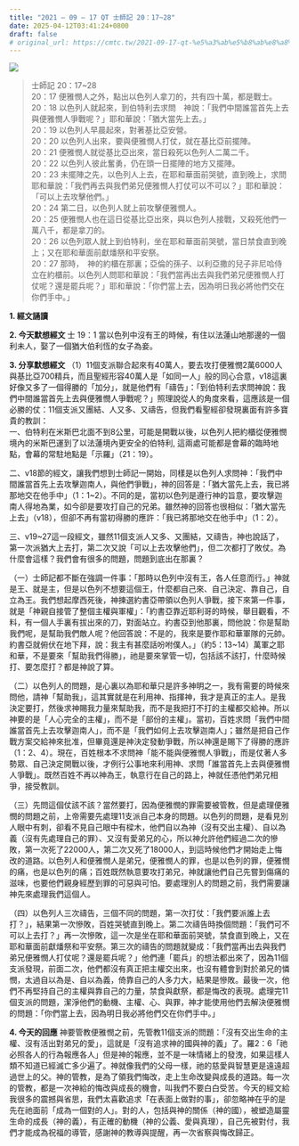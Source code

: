 ```yaml
---
title: "2021 – 09 – 17 QT 士師記 20：17~28"
date: 2025-04-12T03:41:24+0800
draft: false
# original_url: https://cmtc.tw/2021-09-17-qt-%e5%a3%ab%e5%b8%ab%e8%a8%98-20%ef%bc%9a1728
---
```


![](/images/qt.jpg)
> 士師記 20：17\~28  
> 20：17 便雅憫人之外，點出以色列人拿刀的，共有四十萬，都是戰士。  
> 20：18 以色列人就起來，到伯特利去求問　神說：「我們中間誰當首先上去與便雅憫人爭戰呢？」耶和華說：「猶大當先上去。」  
> 20：19 以色列人早晨起來，對著基比亞安營。  
> 20：20 以色列人出來，要與便雅憫人打仗，就在基比亞前擺陣。  
> 20：21 便雅憫人就從基比亞出來，當日殺死以色列人二萬二千。  
> 20：22 以色列人彼此奮勇，仍在頭一日擺陣的地方又擺陣。  
> 20：23 未擺陣之先，以色列人上去，在耶和華面前哭號，直到晚上，求問耶和華說：「我們再去與我們弟兄便雅憫人打仗可以不可以？」耶和華說：「可以上去攻擊他們。」  
> 20：24 第二日，以色列人就上前攻擊便雅憫人。  
> 20：25 便雅憫人也在這日從基比亞出來，與以色列人接戰，又殺死他們一萬八千，都是拿刀的。  
> 20：26 以色列眾人就上到伯特利，坐在耶和華面前哭號，當日禁食直到晚上；又在耶和華面前獻燔祭和平安祭。  
> 20：27 那時，　神的約櫃在那裏；亞倫的孫子、以利亞撒的兒子非尼哈侍立在約櫃前。以色列人問耶和華說：「我們當再出去與我們弟兄便雅憫人打仗呢？還是罷兵呢？」耶和華說：「你們當上去，因為明日我必將他們交在你們手中。」

**1. 經文誦讀**

**2.  今天默想經文**
士 19：1 當以色列中沒有王的時候，有住以法蓮山地那邊的一個利未人，娶了一個猶大伯利恆的女子為妾。

**3. 分享默想經文**
（1）11個支派聯合起來有40萬人，要去攻打便雅憫2萬6000人與基比亞700精兵，而且聖經形容40萬人是「如同一人」般的同心合意，v18這裏好像又多了一個得勝的「加分」，就是他們有「禱告」：「到伯特利去求問神說：我們中間誰當首先上去與便雅憫人爭戰呢？」照理說從人的角度來看，這應該是一個必勝的仗：11個支派又團結、人又多、又禱告，但我們看聖經卻發現裏面有許多寶貴的教訓：  
一、伯特利在米斯巴北面不到8公里，可能是開戰以後，以色列人把約櫃從便雅憫境內的米斯巴運到了以法蓮境內更安全的伯特利, 這兩處可能都是會幕的臨時地點，會幕的常駐地點是「示羅」（21：19）。

二、v18節的經文，讓我們想到士師記一開始，同樣是以色列人求問神：「我們中間誰當首先上去攻擊迦南人，與他們爭戰」，神的回答是：「猶大當先上去，我已將那地交在他手中」（1：1\~2）。不同的是，當初以色列是遵行神的旨意，要攻擊迦南人得地為業，如今卻是要攻打自己的兄弟。雖然神的回答也很相似：「猶大當先上去」（v18），但卻不再有當初得勝的應許：「我已將那地交在他手中」（1：2）。

三、v19\~27這一段經文，雖然11個支派人又多、又團結，又禱告，神也說話了，第一次派猶大上去打，第二次又說「可以上去攻擊他們」，但二次都打了敗仗。為什麼會這樣？我們會有很多的問題，問題到底出在那裏？

（一）士師記都不斷在強調一件事：「那時以色列中沒有王，各人任意而行。」神就是王、就是主，但是以色列不想要這個王，什麼都自己來、自己決定、靠自己，自立為王。我們想起摩西死後，神揀選約書亞帶領以色列人爭戰，接下來第一件事，就是「神親自接管了整個主權與軍權」：「約書亞靠近耶利哥的時候，舉目觀看，不料，有一個人手裏有拔出來的刀，對面站立。約書亞到他那裏，問他說：你是幫助我們呢，是幫助我們敵人呢？他回答說：不是的，我來是要作耶和華軍隊的元帥。約書亞就俯伏在地下拜，說：我主有甚麼話吩咐僕人。」（約5：13\~14）萬軍之耶和華，不是要來「幫助我們得勝」，祂是要來掌管一切，包括該不該打，什麼時候打、要怎麼打？都是神說了算。

（二）以色列人的問題，是心裏以為耶和華只是許多神明之一，我有需要的時候來問他，請神「幫助我」，這其實就是在利用神、指揮神，我才是真正的主人。是我決定要打，然後求神賜我力量來幫助我，而不是我把打不打的主權都交給神。所以神要的是「人心完全的主權」，而不是「部份的主權」。當初，百姓求問「我們中間誰當首先上去攻擊迦南人」，而不是「我們如何上去攻擊迦南人」；雖然是把自己作戰方案交給神來批准，但畢竟還是神決定發動爭戰，所以神還是賜下了得勝的應許（1：2、4）。現在，百姓根本不求問神「能不能與便雅憫人爭戰」，而是仗著人多勢眾、自己決定開戰以後，才例行公事地來利用神、求問「誰當首先上去與便雅憫人爭戰」。既然百姓不再以神為王，執意行在自己的路上，神就任憑他們弟兄相爭，接受教訓。

（三）先問這個仗該不該？當然要打，因為便雅憫的罪需要被管教，但是處理便雅憫的問題之前，上帝需要先處理11支派自己本身的問題。以色列的問題，是看見別人眼中有刺，卻看不見自己眼中有樑木，他們自以為神（沒有交出主權）、自以為義（沒有先處理自己的罪）、又沒有愛弟兄的心，所以神允許他們經過二次的慘敗，第一次死了22000人，第二次又死了18000人，到這時候他們才開始走上悔改的道路。以色列人和便雅憫人是弟兄，便雅憫人的罪，也是以色列的罪，便雅憫的痛，也是以色列的痛；百姓既然執意要攻打弟兄，神就讓他們自己先嘗到傷痛的滋味，也要他們親身經歷到罪的可惡與可怕。要處理別人的問題之前，我們需要讓神先來處理我們這個人。

（四）以色列人三次禱告，三個不同的問題，第一次打仗：「我們要派誰上去打？」，結果第一次慘敗，百姓哭號直到晚上。第二次禱告時換個問題：「我們可不可以上去打？」再一次慘敗，這一次是坐在耶和華面前哭號，禁食直到晚上，又在耶和華面前獻燔祭和平安祭。第三次的禱告的問題就變成：「我們當再出去與我們弟兄便雅憫人打仗呢？還是罷兵呢？」他們連「罷兵」的想法都出來了，因為11個支派發現，前面二次，他們都沒有真正把主權交出來，也沒有體會到對於弟兄的憐憫，太過自以為是、自以為義，倚靠自己的人多力大，結果是慘敗。最後一次，他們不再堅持自己的主權與靠自己的力量，禁食與獻祭，都是悔改的表現。處理完11個支派的問題，潔淨他們的動機、主權、心、與罪，神才能使用他們去解決便雅憫的問題：「你們當上去，因為明日我必將他們交在你們手中。」

**4. 今天的回應**
神要管教便雅憫之前，先管教11個支派的問題：「沒有交出生命的主權、沒有活出對弟兄的愛」，這就是「沒有追求神的國與神的義」了。羅2：6「祂必照各人的行為報應各人」但是神的報應，並不是一味情緒上的發洩，如果這樣人類不知道已經滅亡多少遍了。神就像我們的父母一樣，祂的慈愛與智慧更是遠遠超過世上的父。神的管教，是為了領我們悔改，走上生命改變與成長的道路。每一次的管教，都是一次神給的悔改與成長的機會，叫我們不要白白受苦。今天的經文給我很多的震撼與省思，我們太喜歡追求「在表面上做對的事」，卻忽略神在乎的是先在祂面前「成為一個對的人」。對的人，包括與神的關係（神的國），被塑造屬靈生命的成長（神的義），有正確的動機（神的公義、愛與真理），自己先被對付，我們才能成為祝福的導管，感謝神的教導與提醒，再一次省察與悔改歸正。
